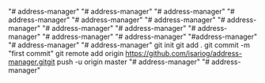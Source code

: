 "# address-manager" 
"# address-manager" 
"# address-manager" 
"# address-manager" 
"# address-manager" 
"# address-manager" 
"# address-manager" 
"# address-manager" 
"# address-manager" 
"# address-manager" 
"# address-manager" 
"# address-manager" 
"#address-manager" 
"# address-manager" 
"# address-manager"  git init git add . git commit -m "first commit" git remote add origin https://github.com/isariog/address-manager.gitgit push -u origin master
"# address-manager" 
"# address-manager" 
